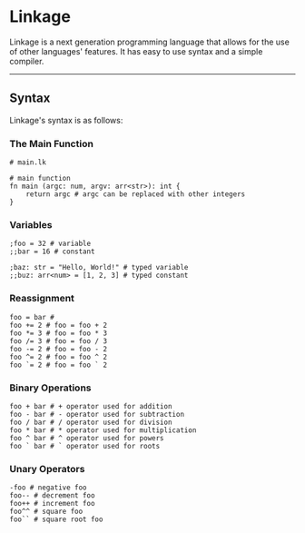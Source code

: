 # Linkage

Linkage is a next generation programming language that allows for the use of other languages' features.
It has easy to use syntax and a simple compiler.

---

## Syntax

Linkage's syntax is as follows:

### The Main Function

```
# main.lk

# main function
fn main (argc: num, argv: arr<str>): int {
    return argc # argc can be replaced with other integers
}
```

### Variables

```
;foo = 32 # variable
;;bar = 16 # constant

;baz: str = "Hello, World!" # typed variable
;;buz: arr<num> = [1, 2, 3] # typed constant
```

### Reassignment

```
foo = bar #
foo += 2 # foo = foo + 2
foo *= 3 # foo = foo * 3
foo /= 3 # foo = foo / 3
foo -= 2 # foo = foo - 2
foo ^= 2 # foo = foo ^ 2
foo `= 2 # foo = foo ` 2
```

### Binary Operations

```
foo + bar # + operator used for addition
foo - bar # - operator used for subtraction
foo / bar # / operator used for division
foo * bar # * operator used for multiplication
foo ^ bar # ^ operator used for powers
foo ` bar # ` operator used for roots
```

### Unary Operators

```
-foo # negative foo
foo-- # decrement foo
foo++ # increment foo
foo^^ # square foo
foo`` # square root foo
```
